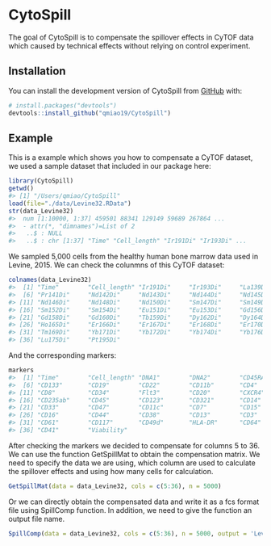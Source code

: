 
<!-- README.md is generated from README.Rmd. Please edit that file -->
CytoSpill
=========

<!-- badges: start -->
<!-- badges: end -->
The goal of CytoSpill is to compensate the spillover effects in CyTOF data which caused by technical effects without relying on control experiment.

Installation
------------

You can install the development version of CytoSpill from [GitHub](https://github.com/) with:

``` r
# install.packages("devtools")
devtools::install_github("qmiao19/CytoSpill")
```

Example
-------

This is a example which shows you how to compensate a CyTOF dataset, we used a sample dataset that included in our package here:

``` r
library(CytoSpill)
getwd()
#> [1] "/Users/qmiao/CytoSpill"
load(file="./data/Levine32.RData")
str(data_Levine32)
#>  num [1:10000, 1:37] 459501 88341 129149 59689 267864 ...
#>  - attr(*, "dimnames")=List of 2
#>   ..$ : NULL
#>   ..$ : chr [1:37] "Time" "Cell_length" "Ir191Di" "Ir193Di" ...
```

We sampled 5,000 cells from the healthy human bone marrow data used in Levine, 2015. We can check the colunmns of this CyTOF dataset:

``` r
colnames(data_Levine32)
#>  [1] "Time"        "Cell_length" "Ir191Di"     "Ir193Di"     "La139Di"    
#>  [6] "Pr141Di"     "Nd142Di"     "Nd143Di"     "Nd144Di"     "Nd145Di"    
#> [11] "Nd146Di"     "Nd148Di"     "Nd150Di"     "Sm147Di"     "Sm149Di"    
#> [16] "Sm152Di"     "Sm154Di"     "Eu151Di"     "Eu153Di"     "Gd156Di"    
#> [21] "Gd158Di"     "Gd160Di"     "Tb159Di"     "Dy162Di"     "Dy164Di"    
#> [26] "Ho165Di"     "Er166Di"     "Er167Di"     "Er168Di"     "Er170Di"    
#> [31] "Tm169Di"     "Yb171Di"     "Yb172Di"     "Yb174Di"     "Yb176Di"    
#> [36] "Lu175Di"     "Pt195Di"
```

And the corresponding markers:

``` r
markers
#>  [1] "Time"        "Cell_length" "DNA1"        "DNA2"        "CD45RA"     
#>  [6] "CD133"       "CD19"        "CD22"        "CD11b"       "CD4"        
#> [11] "CD8"         "CD34"        "Flt3"        "CD20"        "CXCR4"      
#> [16] "CD235ab"     "CD45"        "CD123"       "CD321"       "CD14"       
#> [21] "CD33"        "CD47"        "CD11c"       "CD7"         "CD15"       
#> [26] "CD16"        "CD44"        "CD38"        "CD13"        "CD3"        
#> [31] "CD61"        "CD117"       "CD49d"       "HLA-DR"      "CD64"       
#> [36] "CD41"        "Viability"
```

After checking the markers we decided to compensate for columns 5 to 36. We can use the function GetSpillMat to obtain the compensation matrix. We need to specify the data we are using, which column are used to calculate the spillover effects and using how many cells for calculation.

``` r
GetSpillMat(data = data_Levine32, cols = c(5:36), n = 5000)
```

Or we can directly obtain the compensated data and write it as a fcs format file using SpillComp function. In addition, we need to give the function an output file name.

``` r
SpillComp(data = data_Levine32, cols = c(5:36), n = 5000, output = 'Levine32_compensation.fcs')
```
